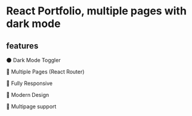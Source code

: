 # React Portfolio, multiple pages with dark mode


## features

🌑 Dark Mode Toggler

📖 Multiple Pages (React Router)

📱 Fully Responsive

🎨 Modern Design

📄 Multipage support


